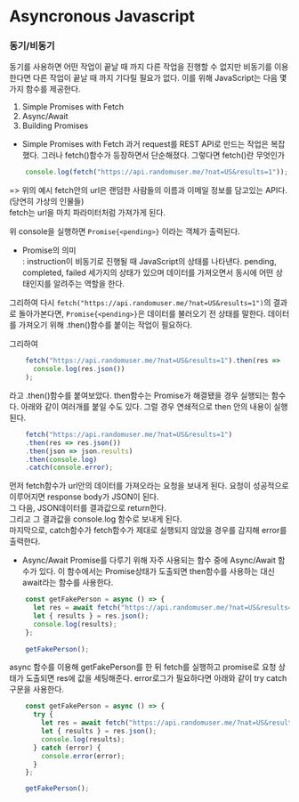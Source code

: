 # Asyncronous Javascript
### **동기/비동기**
동기를 사용하면 어떤 작업이 끝날 때 까지 다른 작업을 진행할 수 없지만
비동기를 이용한다면 다른 작업이 끝날 때 까지 기다릴 필요가 없다.
이를 위해 JavaScript는 다음 몇 가지 함수를 제공한다.
1. Simple Promises with Fetch
2. Async/Await
3. Building Promises

- Simple Promises with Fetch
  과거 request를 REST API로 만드는 작업은 복잡했다. 그러나 fetch()함수가 등장하면서 단순해졌다.
  그렇다면 fetch()란 무엇인가
```javascript
    console.log(fetch("https://api.randomuser.me/?nat=US&results=1"));
```
  => 위의 예시 fetch안의 url은 랜덤한 사람들의 이름과 이메일 정보를 담고있는 API다. (당연히 가상의 인물들)</br>
  fetch는 url을 마치 파라미터처럼 가져가게 된다.

  위 console을 실행하면 `Promise{<pending>}` 이라는 객체가 출력된다.
  - Promise의 의미</br>
    : instruction이 비동기로 진행될 때 JavaScript의 상태를 나타낸다.
      pending, completed, failed 세가지의 상태가 있으며 데이터를 가져오면서 동시에 어떤 상태인지를 알려주는 역할을 한다.
  
  그리하여 다시 `fetch("https://api.randomuser.me/?nat=US&results=1")`의 결과로 돌아가본다면, `Promise{<pending>}`은 데이터를 불러오기 전 상태를 말한다.
  데이터를 가져오기 위해 .then()함수를 붙이는 작업이 필요하다.

  그리하여

```javascript
    fetch("https://api.randomuser.me/?nat=US&results=1").then(res =>
      console.log(res.json())
    );
```
  라고 .then()함수를 붙여보았다. then함수는 Promise가 해결됐을 경우 실행되는 함수다. 
  아래와 같이 여러개를 붙일 수도 있다. 그럴 경우 연쇄적으로 then 안의 내용이 실행된다.

```javascript
    fetch("https://api.randomuser.me/?nat=US&results=1")
    .then(res => res.json())
    .then(json => json.results)
    .then(console.log)
    .catch(console.error);
```
  먼저 fetch함수가 url안의 데이터를 가져오라는 요청을 보내게 된다. 요청이 성공적으로 이루어지면 response body가 JSON이 된다.</br>
  그 다음, JSON데이터를 결과값으로 return한다.</br>
  그리고 그 결과값을 console.log 함수로 보내게 된다.</br>
  마지막으로, catch함수가 fetch함수가 제대로 실행되지 않았을 경우를 감지해 error를 출력한다.


- Async/Await
  Promise를 다루기 위해 자주 사용되는 함수 중에 Async/Await 함수가 있다.
  이 함수에서는 Promise상태가 도출되면 then함수를 사용하는 대신 await라는 함수를 사용한다.

```javascript
    const getFakePerson = async () => {
      let res = await fetch("https://api.randomuser.me/?nat=US&results=1");
      let { results } = res.json();
      console.log(results);
    };
    
    getFakePerson();
```
  async 함수를 이용해 getFakePerson를 한 뒤 fetch를 실행하고 promise로 요청 상태가 도출되면 res에 값을 세팅해준다.
  error로그가 필요하다면 아래와 같이 try catch구문을 사용한다.


```javascript
    const getFakePerson = async () => {
      try {
        let res = await fetch("https://api.randomuser.me/?nat=US&results=1");
        let { results } = res.json();
        console.log(results);
      } catch (error) {
        console.error(error);
      }
    };

    getFakePerson();
```